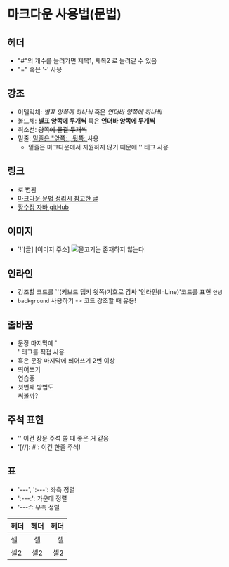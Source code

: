 # 마크다운 사용법(문법)

## 헤더
- "#"의 개수를 늘러가면 제목1, 제목2 로 늘려갈 수 있음
- "=" 혹은 '-' 사용

## 강조
- 이텔릭체: *별표 양쪽에 하나씩* 혹은 _언더바 양쪽에 하나씩_
- 볼드체: **별표 양쪽에 두개씩** 혹은 __언더바 양쪽에 두개씩__
- 취소선: ~~양쪽에 물결 두개씩~~
- 밑줄: <u>밑줄은 "앞쪽: <u>, 뒷쪽: </u> </u> 사용
  - 밑줄은 마크다운에서 지원하지 않기 때문에 '<u></u>' 태그 사용

## 링크
- <a>로 변환
- [마크다운 문법 정리시 참고한 글](https://www.heropy.dev/p/B74sNE)
- [황수정 자바 gitHub](https://github.com/Hwangsj-qk/JAVA-study/tree/main/src)

## 이미지
- '!'[글] [이미지 주소]
![물고기는 존재하지 않는다](https://image.aladin.co.kr/product/28465/73/cover500/k092835920_2.jpg)

## 인라인
- 강조할 코드를 ``(키보드 탭키 윗쪽)기호로 감싸 '인라인(InLine)'코드를 표현
  `안녕`
- `background` 사용하기 -> 코드 강조할 때 유용!

## 줄바꿈
- 문장 마지막에 '<br>' 태그를 직접 사용
- 혹은 문장 마지막에 띄어쓰기 2번 이상
- 띄어쓰기         
연습중
- 첫번째 방법도 <br>
써볼까?

## 주석 표현
- '<!-- -->' 이건 장문 주석 쓸 때 좋은 거 같음
- '[//]: #': 이건 한줄 주석!

## 표
- '---', ':---': 좌측 정렬
- ':---:': 가운데 정렬
- '---:': 우측 정렬

| 헤더 | 헤더  | 헤더 |
|:---|:---:|---:|
| 셀  |  셀  |  셀 |
| 셀2 | 셀2  | 셀2 
